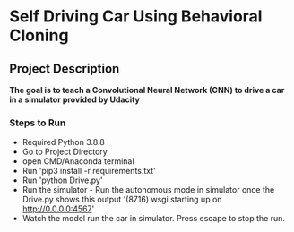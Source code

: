 # Self Driving Car Using Behavioral Cloning
<h2>Project Description </h2>
<p><strong>The goal is to teach a Convolutional Neural Network (CNN) to drive a car in a simulator provided by Udacity</strong></p>


<h3>Steps to Run</h3>

- Required Python 3.8.8
- Go to Project Directory
- open CMD/Anaconda terminal
- Run 'pip3 install -r requirements.txt'
- Run 'python Drive.py'
- Run the simulator 
​- Run the autonomous mode in simulator once the Drive.py shows this output '(8716) wsgi starting up on http://0.0.0.0:4567'
- Watch the model run the car in simulator. Press escape to stop the run.
